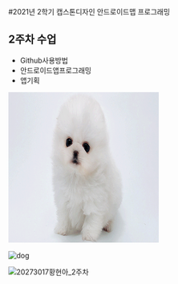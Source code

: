 #2021년 2학기 캡스톤디자인 안드로이드맵 프로그래밍

## 2주차 수업
 - Github사용방법
 - 안드로이드앱프로그래밍
 - 앱기획

  <img width="300" height="300" src=".\png\dog.png"></img>
  
![dog](https://user-images.githubusercontent.com/80746336/132335311-69ea77c0-441c-4d3b-a9d4-cf80943408cc.png)

![20273017황현아_2주차](https://user-images.githubusercontent.com/80746336/132335320-d24e9cb2-dffb-42ef-bbd3-c9f4796dd649.PNG)

